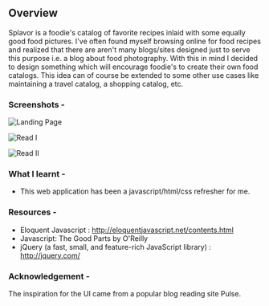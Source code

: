 ## Overview

Splavor is a foodie's catalog of favorite recipes inlaid with some equally good food pictures. I've often found myself browsing online for food recipes and realized that there are aren't many blogs/sites designed just to serve this purpose i.e. a blog about food photography. With this in mind I decided to design something which will encourage foodie's to create their own food catalogs.
This idea can of course be extended to some other use cases like maintaining a travel catalog, a shopping catalog, etc.

### Screenshots -
![Landing Page](http://i.imgur.com/vwcCvsx.png)

![Read I](http://i.imgur.com/o7KYSSU.png)

![Read II](http://i.imgur.com/OSKihiU.png)

### What I learnt -
 - This web application has been a javascript/html/css refresher for me.

### Resources -
  -  Eloquent Javascript : http://eloquentjavascript.net/contents.html
  -  Javascript: The Good Parts by O'Reilly
  -  jQuery (a fast, small, and feature-rich JavaScript library) : http://jquery.com/ 

### Acknowledgement -
The inspiration for the UI came from a popular blog reading site Pulse.



